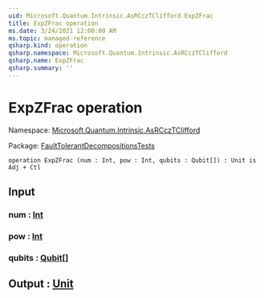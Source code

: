 ```yaml
---
uid: Microsoft.Quantum.Intrinsic.AsRCczTClifford.ExpZFrac
title: ExpZFrac operation
ms.date: 3/24/2021 12:00:00 AM
ms.topic: managed-reference
qsharp.kind: operation
qsharp.namespace: Microsoft.Quantum.Intrinsic.AsRCczTClifford
qsharp.name: ExpZFrac
qsharp.summary: ''
---
```


# ExpZFrac operation

Namespace: [Microsoft.Quantum.Intrinsic.AsRCczTClifford](xref:Microsoft.Quantum.Intrinsic.AsRCczTClifford)

Package: [FaultTolerantDecompositionsTests](https://nuget.org/packages/FaultTolerantDecompositionsTests)




```qsharp
operation ExpZFrac (num : Int, pow : Int, qubits : Qubit[]) : Unit is Adj + Ctl
```


## Input

### num : [Int](xref:microsoft.quantum.lang-ref.int)




### pow : [Int](xref:microsoft.quantum.lang-ref.int)




### qubits : [Qubit](xref:microsoft.quantum.lang-ref.qubit)[]





## Output : [Unit](xref:microsoft.quantum.lang-ref.unit)

